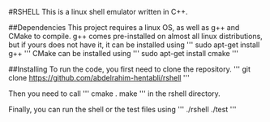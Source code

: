 #RSHELL
This is a linux shell emulator written in C++. 

##Dependencies
This project requires a linux OS, as well as g++ and CMake to compile.
g++ comes pre-installed on almost all linux distributions, but if yours does not have it, it can be installed using
'''
sudo apt-get install g++
'''
CMake can be installed using
'''
sudo apt-get install cmake
'''

##Installing
To run the code, you first need to clone the repository.
'''
git clone https://github.com/abdelrahim-hentabli/rshell
'''

Then you need to call
'''
cmake .
make
'''
in the rshell directory.

Finally, you can run the shell or the test files using 
'''
./rshell 
./test
'''
